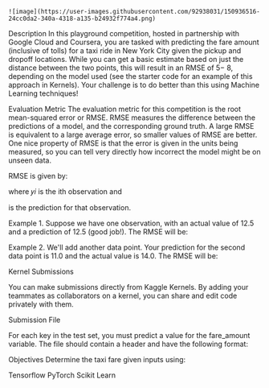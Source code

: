 
    ![image](https://user-images.githubusercontent.com/92938031/150936516-24cc0da2-340a-4318-a135-b24932f774a4.png)

Description
In this playground competition, hosted in partnership with Google Cloud and Coursera, you are tasked with predicting the fare amount (inclusive of tolls) for a taxi ride in New York City given the pickup and dropoff locations. While you can get a basic estimate based on just the distance between the two points, this will result in an RMSE of  5− 8, depending on the model used (see the starter code for an example of this approach in Kernels). Your challenge is to do better than this using Machine Learning techniques!

Evaluation Metric
The evaluation metric for this competition is the root mean-squared error or RMSE. RMSE measures the difference between the predictions of a model, and the corresponding ground truth. A large RMSE is equivalent to a large average error, so smaller values of RMSE are better. One nice property of RMSE is that the error is given in the units being measured, so you can tell very directly how incorrect the model might be on unseen data.

RMSE is given by:

where  𝑦𝑖  is the ith observation and

is the prediction for that observation.

Example 1. Suppose we have one observation, with an actual value of 12.5 and a prediction of 12.5 (good job!). The RMSE will be:

Example 2. We'll add another data point. Your prediction for the second data point is 11.0 and the actual value is 14.0. The RMSE will be:

Kernel Submissions

You can make submissions directly from Kaggle Kernels. By adding your teammates as collaborators on a kernel, you can share and edit code privately with them.

Submission File

For each key in the test set, you must predict a value for the fare_amount variable. The file should contain a header and have the following format:

Objectives
Determine the taxi fare given inputs using:

Tensorflow
PyTorch
Scikit Learn
